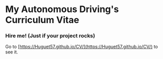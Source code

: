 # My Autonomous Driving's Curriculum Vitae
### Hire me! (Just if your project rocks)

Go to [https://Huguet57.github.io/CV/](https://Huguet57.github.io/CV/) to see it.
